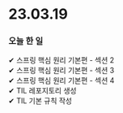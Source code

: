 # 23.03.19
### 오늘  한 일
✔ 스프링 핵심 원리 기본편 - 섹션 2 <br>
✔ 스프링 핵심 원리 기본편 - 섹션 3 <br>
✔ 스프링 핵심 원리 기본편 - 섹션 4 <br>
✔ TIL 레포지토리 생성 <br>
✔ TIL 기본 규칙 작성 <br>